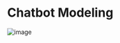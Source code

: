 # Chatbot Modeling

![image](https://github.com/user-attachments/assets/99996d17-cd4a-4c10-afed-ab2ddda0af33)
